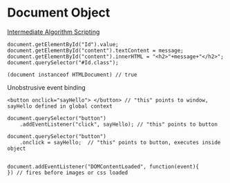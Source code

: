 # Document Object

[Intermediate Algorithm Scripting](script.js)

	document.getElementById("Id").value;
	document.getElementById("content").textContent = message;
	document.getElementById("content").innerHTML = "<h2>"+message+"</h2>";
	document.querySelector("#Id.class");

	(document instanceof HTMLDocument) // true

Unobstrusive event binding

	<button onclick="sayHello"> </button> // "this" points to window, sayHello defined in global context 

	document.querySelector("button")
		.addEventListener("click", sayHello); // "this" points to button

	document.querySelector("button")
		.onclick = sayHello;  // "this" points to button, executes inside object 


	document.addEventListener("DOMContentLoaded", function(event){
	}) // fires before images or css loaded